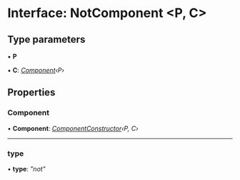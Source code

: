 
# Interface: NotComponent <**P, C**>

## Type parameters

▪ **P**

▪ **C**: *[Component](../classes/component.md)‹P›*

## Properties

###  Component

• **Component**: *[ComponentConstructor](componentconstructor.md)‹P, C›*

___

###  type

• **type**: *"not"*
